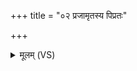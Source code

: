 +++
title = "०२ प्रजामृतस्य पिप्रतः"

+++
<details><summary>मूलम् (VS)</summary>

प्र॒जामृ॒तस्य॒ पिप्र॑तः॒ प्र यद्भर॑न्त॒ वह्न॑यः। विप्रा॑ ऋ॒तस्य॒ वाह॑सा ॥
</details>